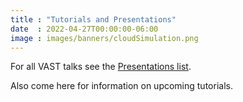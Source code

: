 ```yaml
---
title : "Tutorials and Presentations"
date  : 2022-04-27T00:00:00-06:00
image : images/banners/cloudSimulation.png
---
```


For all VAST talks see the [Presentations list](https://vast.ucar.edu/presentations/).

Also come here for information on upcoming tutorials.